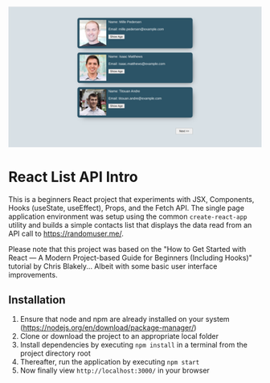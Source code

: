 ![Project Screenshot](/public/screenshot.png)


# React List API Intro
This is a beginners React project that experiments with JSX, Components, Hooks (useState, useEffect), Props, and the Fetch API. The single page application environment was setup using the common `create-react-app` utility and builds a simple contacts list that displays the data read from an API call to https://randomuser.me/. 

Please note that this project was based on the "How to Get Started with React — A Modern Project-based Guide for Beginners (Including Hooks)" tutorial by Chris Blakely... Albeit with some basic user interface improvements. 


## Installation
1. Ensure that node and npm are already installed on your system (https://nodejs.org/en/download/package-manager/)
2. Clone or download the project to an appropriate local folder
3. Install dependencies by executing `npm install` in a terminal from the project directory root
4. Thereafter, run the application by executing `npm start`
5. Now finally view `http://localhost:3000/` in your browser
